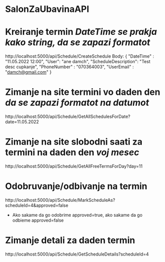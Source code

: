 # SalonZaUbavinaAPI

# Kreiranje termin *DateTime se prakja kako string, da se zapazi formatot*
  http://localhost:5000/api/Schedule/CreateSchedule
  Body:
    {
    "DateTime" : "11.05.2022 12:00",
    "User": "ane damch",
    "ScheduleDescription": "Test desc cupkanje",
    "PhoneNumber" : "070364003",
    "UserEmail" : "damch@gmail.com"
    }

# Zimanje na site termini vo daden den *da se zapazi formatot na datumot*
  http://localhost:5000/api/Schedule/GetAllSchedulesForDate?date=11.05.2022

# Zimanje na site slobodni saati za termini na daden den *voj mesec*
  http://localhost:5000/api/Schedule/GetAllFreeTermsForDay?day=11
  
# Odobruvanje/odbivanje na termin
  http://localhost:5000/api/Schedule/MarkScheduleAs?scheduleId=4&approved=false
  - Ako sakame da go odobrime approved=true, ako sakame da go odbieme approved=false

# Zimanje detali za daden termin
  http://localhost:5000/api/Schedule/GetScheduleDetails?scheduleId=4
  
